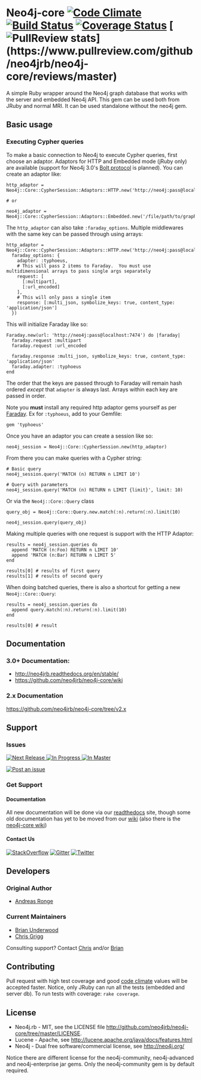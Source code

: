 # Neo4j-core [![Code Climate](https://codeclimate.com/github/neo4jrb/neo4j-core.png)](https://codeclimate.com/github/neo4jrb/neo4j-core) [![Build Status](https://travis-ci.org/neo4jrb/neo4j-core.png)](https://travis-ci.org/neo4jrb/neo4j-core) [![Coverage Status](https://coveralls.io/repos/neo4jrb/neo4j-core/badge.png?branch=master)](https://coveralls.io/r/neo4jrb/neo4j-core?branch=master) [![PullReview stats](https://www.pullreview.com/github/neo4jrb/neo4j-core/badges/master.svg?)](https://www.pullreview.com/github/neo4jrb/neo4j-core/reviews/master)

A simple Ruby wrapper around the Neo4j graph database that works with the server and embedded Neo4j API. This gem can be used both from JRuby and normal MRI.
It can be used standalone without the neo4j gem.

## Basic usage

### Executing Cypher queries

To make a basic connection to Neo4j to execute Cypher queries, first choose an adaptor.  Adaptors for HTTP and Embedded mode (jRuby only) are available (support for Neo4j 3.0's [Bolt protocol](http://alpha.neohq.net/docs/server-manual/bolt.html) is planned).  You can create an adaptor like:

    http_adaptor = Neo4j::Core::CypherSession::Adaptors::HTTP.new('http://neo4j:pass@localhost:7474')

    # or

    neo4j_adaptor = Neo4j::Core::CypherSession::Adaptors::Embedded.new('/file/path/to/graph.db')

The `http_adaptor` can also take `:faraday_options`.  Multiple middlewares with the same key can be passed through using arrays:

    http_adaptor = Neo4j::Core::CypherSession::Adaptors::HTTP.new('http://neo4j:pass@localhost:7474',
      faraday_options: {
        adapter: :typhoeus,
        # This will pass 2 items to Faraday.  You must use multidimensional arrays to pass single args separately
        request: [
          [:multipart],
          [:url_encoded]
        ],
        # This will only pass a single item
        response: [:multi_json, symbolize_keys: true, content_type: 'application/json']
      })

This will initialize Faraday like so:

    Faraday.new(url: 'http://neo4j:pass@localhost:7474') do |faraday|
      faraday.request :multipart
      faraday.request :url_encoded

      faraday.response :multi_json, symbolize_keys: true, content_type: 'application/json'
      faraday.adapter: :typhoeus
    end

The order that the keys are passed through to Faraday will remain hash ordered *except* that `adapter` is always last.  Arrays within each key are passed in order.

Note you **must** install any required http adaptor gems yourself as per [Faraday](https://github.com/lostisland/faraday).  Ex for `:typhoeus`, add to your Gemfile:

    gem 'typhoeus'

Once you have an adaptor you can create a session like so:

    neo4j_session = Neo4j::Core::CypherSession.new(http_adaptor)

From there you can make queries with a Cypher string:

    # Basic query
    neo4j_session.query('MATCH (n) RETURN n LIMIT 10')

    # Query with parameters
    neo4j_session.query('MATCH (n) RETURN n LIMIT {limit}', limit: 10)

Or via the `Neo4j::Core::Query` class

    query_obj = Neo4j::Core::Query.new.match(:n).return(:n).limit(10)

    neo4j_session.query(query_obj)

Making multiple queries with one request is support with the HTTP Adaptor:

    results = neo4j_session.queries do
      append 'MATCH (n:Foo) RETURN n LIMIT 10'
      append 'MATCH (n:Bar) RETURN n LIMIT 5'
    end

    results[0] # results of first query
    results[1] # results of second query

When doing batched queries, there is also a shortcut for getting a new `Neo4j::Core::Query`:

    results = neo4j_session.queries do
      append query.match(:n).return(:n).limit(10)
    end

    results[0] # result

## Documentation

### 3.0+ Documentation:

 * http://neo4jrb.readthedocs.org/en/stable/
 * https://github.com/neo4jrb/neo4j-core/wiki

### 2.x Documentation

https://github.com/neo4jrb/neo4j-core/tree/v2.x

## Support

### Issues

[![Next Release](https://badge.waffle.io/neo4jrb/neo4j-core.png?label=Next%20Release&title=Next%20Release) ![In Progress](https://badge.waffle.io/neo4jrb/neo4j-core.png?label=In%20Progress&title=In%20Progress) ![In Master](https://badge.waffle.io/neo4jrb/neo4j-core.png?label=In%20Master&title=In%20Master)](https://waffle.io/neo4jrb/neo4j-core)

[![Post an issue](https://img.shields.io/badge/Bug%3F-Post%20an%20issue!-blue.svg)](https://waffle.io/neo4jrb/neo4j-core)


### Get Support

#### Documentation

All new documentation will be done via our [readthedocs](http://neo4jrb.readthedocs.org) site, though some old documentation has yet to be moved from our [wiki](https://github.com/neo4jrb/neo4j/wiki) (also there is the [neo4j-core wiki](https://github.com/neo4jrb/neo4j-core/wiki))

#### Contact Us

[![StackOverflow](https://img.shields.io/badge/StackOverflow-Ask%20a%20question!-blue.svg)](http://stackoverflow.com/questions/ask?tags=neo4j.rb+neo4j+ruby)  [![Gitter](https://img.shields.io/badge/Gitter-Join%20our%20chat!-blue.svg)](https://gitter.im/neo4jrb/neo4j?utm_source=badge&utm_medium=badge&utm_campaign=pr-badge&utm_content=badge)  [![Twitter](https://img.shields.io/badge/Twitter-Tweet%20with%20us!-blue.svg)](https://twitter.com/neo4jrb)


## Developers

### Original Author

* [Andreas Ronge](https://github.com/andreasronge)

### Current Maintainers

* [Brian Underwood](https://github.com/cheerfulstoic)
* [Chris Grigg](https://github.com/subvertallchris)

Consulting support? Contact [Chris](http://subvertallmedia.com/) and/or [Brian](http://www.brian-underwood.codes/)

## Contributing

Pull request with high test coverage and good [code climate](https://codeclimate.com/github/neo4jrb/neo4j-core) values will be accepted faster.
Notice, only JRuby can run all the tests (embedded and server db). To run tests with coverage: `rake coverage`.

## License
* Neo4j.rb - MIT, see the LICENSE file http://github.com/neo4jrb/neo4j-core/tree/master/LICENSE.
* Lucene -  Apache, see http://lucene.apache.org/java/docs/features.html
* Neo4j - Dual free software/commercial license, see http://neo4j.org/

Notice there are different license for the neo4j-community, neo4j-advanced and neo4j-enterprise jar gems.
Only the neo4j-community gem is by default required.
